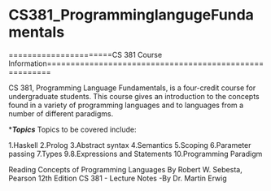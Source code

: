 # CS381_ProgramminglangugeFundamentals

======================CS 381 Course Information=======================================================

CS 381, Programming Language Fundamentals, is a four-credit course for undergraduate students. This course gives an introduction to the concepts found in a variety of programming languages and to languages from a number of different paradigms.

**********Topics*********
Topics to be covered include:

1.Haskell
2.Prolog
3.Abstract syntax
4.Semantics
5.Scoping
6.Parameter passing
7.Types
9.8.Expressions and Statements
10.Programming Paradigm

Reading
Concepts of Programming Languages
By Robert W. Sebesta, Pearson  12th Edition
CS 381 - Lecture Notes -By Dr. Martin Erwig
